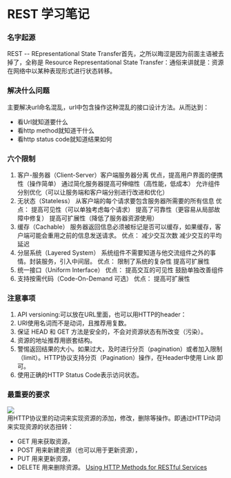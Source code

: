 # REST 学习笔记

### 名字起源
REST -- REpresentational State Transfer首先，之所以晦涩是因为前面主语被去掉了，全称是 Resource Representational State Transfer：通俗来讲就是：资源在网络中以某种表现形式进行状态转移。

### 解决什么问题
主要解决url命名混乱，url中包含操作这种混乱的接口设计方法。从而达到：
* 看Url就知道要什么
* 看http method就知道干什么
* 看http status code就知道结果如何

### 六个限制
1. 客户-服务器（Client-Server）客户端服务器分离 
    优点，提高用户界面的便携性（操作简单） 通过简化服务器提高可伸缩性（高性能，低成本） 允许组件分别优化（可以让服务端和客户端分别进行改进和优化） 
2. 无状态（Stateless） 从客户端的每个请求要包含服务器所需要的所有信息 
    优点： 提高可见性（可以单独考虑每个请求） 提高了可靠性（更容易从局部故障中修复） 提高可扩展性（降低了服务器资源使用） 
3. 缓存（Cachable） 服务器返回信息必须被标记是否可以缓存，如果缓存，客户端可能会重用之前的信息发送请求。 
    优点： 减少交互次数 减少交互的平均延迟 
4. 分层系统（Layered System） 系统组件不需要知道与他交流组件之外的事情。封装服务，引入中间层。 
    优点： 限制了系统的复杂性 提高可扩展性 
5. 统一接口（Uniform Interface） 
    优点： 提高交互的可见性 鼓励单独改善组件 
6. 支持按需代码（Code-On-Demand 可选） 
    优点： 提高可扩展性 

### 注意事项
1. API versioning:可以放在URL里面，也可以用HTTP的header：
2. URI使用名词而不是动词，且推荐用复数。
3. 保证 HEAD 和 GET 方法是安全的，不会对资源状态有所改变（污染）。
4. 资源的地址推荐用嵌套结构。
5. 警惕返回结果的大小。如果过大，及时进行分页（pagination）或者加入限制（limit）。HTTP协议支持分页（Pagination）操作，在Header中使用 Link 即可。
6. 使用正确的HTTP Status Code表示访问状态。

### 最重要的要求
![](https://pic1.zhimg.com/80/7405939b62a73f28846533de08db3a80_hd.jpg)<br>
用HTTP协议里的动词来实现资源的添加，修改，删除等操作。即通过HTTP动词来实现资源的状态扭转：
* GET    用来获取资源，
* POST  用来新建资源（也可以用于更新资源），
* PUT    用来更新资源，
* DELETE  用来删除资源。
[Using HTTP Methods for RESTful Services](https://www.restapitutorial.com/lessons/httpmethods.html)


